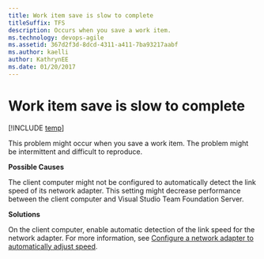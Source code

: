 ```yaml
---
title: Work item save is slow to complete
titleSuffix: TFS
description: Occurs when you save a work item.
ms.technology: devops-agile
ms.assetid: 367d2f3d-8dcd-4311-a411-7ba93217aabf
ms.author: kaelli
author: KathrynEE
ms.date: 01/20/2017
---
```


# Work item save is slow to complete
[!INCLUDE [temp](../../includes/version-tfs-all-versions.md)]

This problem might occur when you save a work item. The problem might be intermittent and difficult to reproduce.  
  
 **Possible Causes**  
  
 The client computer might not be configured to automatically detect the link speed of its network adapter. This setting might decrease performance between the client computer and Visual Studio Team Foundation Server.  
  
 **Solutions**  
  
 On the client computer, enable automatic detection of the link speed for the network adapter. For more information, see [Configure a network adapter to automatically adjust speed](configure-network-adapter-automatically-adjust-speed.md).
